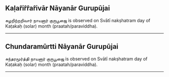 ## Kaḷar̂ir̂r̂ar̂ivār Nāyanār Gurupūjai
கழறிற்றறிவார் நாயனார் குருபூஜை is observed on Svātī nakṣhatram day of Kaṭakaḥ (solar) month (praatah/paraviddha).



---
## Chundaramūrtti Nāyanār Gurupūjai
சுந்தரமூர்த்தி நாயனார் குருபூஜை is observed on Svātī nakṣhatram day of Kaṭakaḥ (solar) month (praatah/paraviddha).



---
